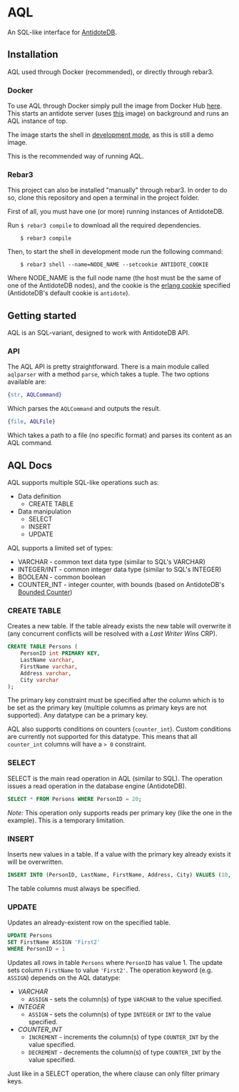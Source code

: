 # AQL

An SQL-like interface for [AntidoteDB](https://github.com/SyncFree/antidote).

## Installation

AQL used through Docker (recommended), or directly through rebar3.

### Docker

To use AQL through Docker simply pull the image from Docker Hub
[here](https://hub.docker.com/r/jpdsousa/aql_antidote/). This starts an antidote
server (uses [this](https://hub.docker.com/r/mweber/antidotedb/) image) on
background and runs an AQL instance of top.

The image starts the shell in
[development mode](https://www.rebar3.org/v3/docs/commands#section-shell),
as this is still a demo image.

This is the recommended way of running AQL.

### Rebar3
This project can also be installed "manually" through rebar3. In order to do so,
clone this repository and open a terminal in the project folder.

First of all, you must have one (or more) running instances of AntidoteDB.

Run `$ rebar3 compile` to download all the required dependencies.

```
    $ rebar3 compile
```

Then, to start the shell in development mode run the following command:
```
    $ rebar3 shell --name=NODE_NAME --setcookie ANTIDOTE_COOKIE
```
Where NODE_NAME is the full node name (the host must be the same of one of the
AntidoteDB nodes), and the cookie is the
[erlang cookie](http://erlang.org/doc/reference_manual/distributed.html)
specified (AntidoteDB's default cookie is `antidote`).

## Getting started

AQL is an SQL-variant, designed to work with AntidoteDB API.

### API

The AQL API is pretty straightforward. There is a main module called
`aqlparser` with a method `parse`, which takes a tuple. The two options
available are:
```Erlang
{str, AQLCommand}
```
Which parses the `AQLCommand` and outputs the result.
```Erlang
{file, AQLFile}
```
Which takes a path to a file (no specific format) and parses its content as an
AQL command.

## AQL Docs

AQL supports multiple SQL-like operations such as:
* Data definition
  * CREATE TABLE
* Data manipulation
  * SELECT
  * INSERT
  * UPDATE

AQL supports a limited set of types:
* VARCHAR - common text data type (similar to SQL's VARCHAR)
* INTEGER/INT - common integer data type (similar to SQL's INTEGER)
* BOOLEAN - common boolean
* COUNTER_INT - integer counter, with bounds
(based on AntidoteDB's
[Bounded Counter](http://www.gsd.inesc-id.pt/~rodrigo/srds15.pdf))

### CREATE TABLE

Creates a new table. If the table already exists the new table will overwrite it
 (any concurrent conflicts will be resolved with a *Last Writer Wins* CRP).

```SQL
CREATE TABLE Persons (
    PersonID int PRIMARY KEY,
    LastName varchar,
    FirstName varchar,
    Address varchar,
    City varchar
);
```

The primary key constraint must be specified after the column which is to be
set as the primary key (multiple columns as primary keys are not supported).
Any datatype can be a primary key.

AQL also supports conditions on counters (`counter_int`). Custom conditions are
 currently not supported for this datatype. This means that all `counter_int`
 columns will have a `> 0` constraint.

### SELECT

SELECT is the main read operation in AQL (similar to SQL). The operation issues
a read operation in the database engine (AntidoteDB).

```SQL
SELECT * FROM Persons WHERE PersonID = 20;
```

*Note:* This operation only supports reads per primary key (like the one in the
 example). This is a temporary limitation.

### INSERT

Inserts new values in a table. If a value with the primary key already exists it
 will be overwritten.

```SQL
INSERT INTO (PersonID, LastName, FirstName, Address, City) VALUES (10, 'Last1', 'First1', 'Local1', 'City1')
```

The table columns must always be specified.

### UPDATE

Updates an already-existent row on the specified table.

```SQL
UPDATE Persons
SET FirstName ASSIGN 'First2'
WHERE PersonID = 1
```

Updates all rows in table `Persons` where `PersonID` has value 1. The update
sets column `FirstName` to value `'First2'`. The operation keyword (e.g.
`ASSIGN`) depends on the AQL datatype:
* *VARCHAR*
  * `ASSIGN` - sets the column(s) of type `VARCHAR` to the value specified.
* *INTEGER*
  * `ASSIGN` - sets the column(s) of type `INTEGER` or `INT` to the value specified.
* *COUNTER_INT*
  * `INCREMENT` - increments the column(s) of type `COUNTER_INT` by the value specified.
  * `DECREMENT` - decrements the column(s) of type `COUNTER_INT` by the value specified.

Just like in a SELECT operation, the where clause can only filter primary keys.
